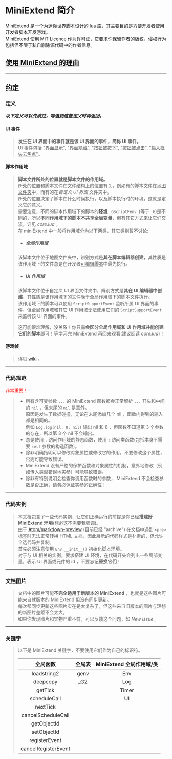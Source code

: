 # MiniExtend 简介
MiniExtend 是一个为<u title="理论上支持任何使用迷你世界引擎的软件，例如迷你编程">迷你世界</u>脚本设计的 lua 库，其主要目的是方便开发者使用开发者脚本开发游戏。  
MiniExtend 使用 MIT Licence 作为许可证，它要求你保留作者的版权，侵权行为包括但不限于私自删除源代码中的作者信息。  

## [使用 MiniExtend 的理由](../README.md#使用-MiniExtend-的理由)

---

## 约定

### 定义
***以下定义可以先跳过，等遇到这些定义时再返回。***  
#### UI 事件
> **发生在 UI 界面中的事件就是该 UI 界面的事件，简称 UI 事件。**  
> UI 事件包括 <u title="$ui.onShow">"界面显示"</u>, <u title="$ui.onHide">"界面隐藏"</u>, <u title="$ui.onPress">"按钮被按下"</u>, <u title="$ui.onClick">"按钮被点击"</u>, <u title="$ui.onLostFocus">"输入框失去焦点"</u>。  
#### 脚本作用域
> **脚本文件所处的位置就是脚本文件的作用域。**  
> 所处的位置和脚本文件在文件结构上的位置有关，例如有的脚本文件在<u title="这里包括子文件夹，后同">地图文件夹</u>中，而有的在*自定义 UI 界面* 文件夹中。  
> 所处的位置决定了脚本在什么时候执行，以及脚本执行时的环境，这就是定义它的意义。  
> 需要注意，不同的脚本作用域下的脚本的[环境](http://www.lua.org/manual/5.1/manual.html#2.9) `_GScriptFenv_`(等于 `_G`)是不同的，所以**不同作用域下的脚本不共享全局变量**，但有其它方式来让它们交流，详见 *core.lua* 。  
> 在 miniExtend 中一般将作用域分为以下两类，其它类别暂不讨论:  
> - ##### 全局作用域
> 该脚本文件位于地图文件夹中，辨别方式是**其在脚本编辑器创建**，其性质是该作用域下的文件总是在开发者<u title="这里忽略插件包，因为没有严谨测试">可编辑脚本</u>中最先执行。  
> - ##### UI 作用域
> 该脚本文件位于自定义 UI 界面文件夹中，辨别方式是**其在 UI 编辑器中创建**，其性质是该作用域下的文件晚于全局作用域下的脚本文件执行。  
> 该作用域下的脚本可以使用 `ScriptSupportEvent` 监听所属 UI 界面的事件，但全局作用域和其它 UI 作用域无法使用它们的 `ScriptSupportEvent` 来监听该 UI 界面的事件。  
>
> 这可能很难理解，没关系！你只需**会区分全局作用域和 UI 作用域并能创建它们的脚本**即可！等学习完 MiniExtend 再回来观看(建议阅读 *core.lua*)！  
#### 游戏帧
> 详见 [wiki](https://github.com/Mini-World-Dev-Org/Mini-World-Wiki/wiki/mechanism-tick) 。  

---
### 代码规范
<span style="color:red;">非常重要！</span>  
> - 所有含可变参数 `...` 的 MiniExtend 函数都会正常解析 `...` 开头和中间的 `nil` ，但末尾的 `nil` 是意外。  
> 原因是发生了数据碰撞，无论在末尾添加几个 nil ，函数内得到的输入都是相同的。  
> 例如 `Log.log(nil, 8, nil)` 输出 nil 和 8 ，但函数不知道第 3 个参数的存在，所以第 3 个 nil 不会输出。  
> - 总是使用 `.` 访问作用域的静态函数，使用 `:` 访问类函数(包括本身不需要 `self` 参数的构造函数)。  
> - 除非明确指明可以修改对象属性或修改它的作用，不要修改这个属性，否则可能导致错误。  
> - MiniExtend 没有严格的保护函数和对象属性的机制，意外地修改（例如传入类型错误地实参）可能导致错误。  
> - 除非有特别说明会检查你调用函数时的参数， MiniExtend 不会检查参数是否正确，请务必保证实参的正确性！  

---
### 代码实例
> 本文档包含了一些代码实例，让它们正确运行的前提是你已经**搭建好 MiniExtend 环境**(想必这不需要我强调)。  
> 由于 [Atom/markdown-preview](https://github.com/atom/markdown-preview/) (目前已经 "archive") 在文档中遇到 `<pre>` 标签时无法正常转换 HTML 文档，因此展示的代码样式是朴素的，但允许全选代码并复制。  
> 首先必须注意使用 `Env.__init__()` 初始化脚本环境。  
> 对于与 UI 相关的实例，要求搭建 UI 环境，在代码开头会列出一些局部变量，表示 UI 界面或元件的 id ，不要忘记**替换它们**！  

---
### 文档图片
> 文档中的图片可能**不完全适用于新版本的 MiniExtend** ，也就是这些图片可能来自就版本的 MiniExtend 但没有同步更新。  
> 每次都同步更新这些图片实在是太复杂了，但这些来自旧版本的图片与理想的新图片差距不会太大。  
> 如果你发现图片和实物严重不符，可以反馈这个问题，如 *New issue* 。  

---
### 关键字
> 以下是 MiniExtend 关键字，不要使用它们作为自己的标识符。  
>
> | 全局函数 | 全局表 | MiniExtend 全局作用域/类 |
> | :-: | :-: | :-: |
> | loadstring2 | genv | Env |
> | deepcopy | _G2 | Log |
> | getTick | | Timer |
> | scheduleCall | | UI |
> | nextTick | | |
> | cancelScheduleCall | | |
> | getObjectId | | |
> | setObjectId | | |
> | registerEvent | | |
> | cancelRegisterEvent |
